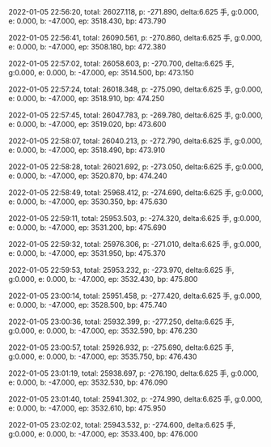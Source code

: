 2022-01-05 22:56:20, total: 26027.118, p: -271.890, delta:6.625 手, g:0.000, e: 0.000, b: -47.000, ep: 3518.430, bp: 473.790

2022-01-05 22:56:41, total: 26090.561, p: -270.860, delta:6.625 手, g:0.000, e: 0.000, b: -47.000, ep: 3508.180, bp: 472.380

2022-01-05 22:57:02, total: 26058.603, p: -270.700, delta:6.625 手, g:0.000, e: 0.000, b: -47.000, ep: 3514.500, bp: 473.150

2022-01-05 22:57:24, total: 26018.348, p: -275.090, delta:6.625 手, g:0.000, e: 0.000, b: -47.000, ep: 3518.910, bp: 474.250

2022-01-05 22:57:45, total: 26047.783, p: -269.780, delta:6.625 手, g:0.000, e: 0.000, b: -47.000, ep: 3519.020, bp: 473.600

2022-01-05 22:58:07, total: 26040.213, p: -272.790, delta:6.625 手, g:0.000, e: 0.000, b: -47.000, ep: 3518.490, bp: 473.910

2022-01-05 22:58:28, total: 26021.692, p: -273.050, delta:6.625 手, g:0.000, e: 0.000, b: -47.000, ep: 3520.870, bp: 474.240

2022-01-05 22:58:49, total: 25968.412, p: -274.690, delta:6.625 手, g:0.000, e: 0.000, b: -47.000, ep: 3530.350, bp: 475.630

2022-01-05 22:59:11, total: 25953.503, p: -274.320, delta:6.625 手, g:0.000, e: 0.000, b: -47.000, ep: 3531.200, bp: 475.690

2022-01-05 22:59:32, total: 25976.306, p: -271.010, delta:6.625 手, g:0.000, e: 0.000, b: -47.000, ep: 3531.950, bp: 475.370

2022-01-05 22:59:53, total: 25953.232, p: -273.970, delta:6.625 手, g:0.000, e: 0.000, b: -47.000, ep: 3532.430, bp: 475.800

2022-01-05 23:00:14, total: 25951.458, p: -277.420, delta:6.625 手, g:0.000, e: 0.000, b: -47.000, ep: 3528.500, bp: 475.740

2022-01-05 23:00:36, total: 25932.399, p: -277.250, delta:6.625 手, g:0.000, e: 0.000, b: -47.000, ep: 3532.590, bp: 476.230

2022-01-05 23:00:57, total: 25926.932, p: -275.690, delta:6.625 手, g:0.000, e: 0.000, b: -47.000, ep: 3535.750, bp: 476.430

2022-01-05 23:01:19, total: 25938.697, p: -276.190, delta:6.625 手, g:0.000, e: 0.000, b: -47.000, ep: 3532.530, bp: 476.090

2022-01-05 23:01:40, total: 25941.302, p: -274.990, delta:6.625 手, g:0.000, e: 0.000, b: -47.000, ep: 3532.610, bp: 475.950

2022-01-05 23:02:02, total: 25943.532, p: -274.600, delta:6.625 手, g:0.000, e: 0.000, b: -47.000, ep: 3533.400, bp: 476.000